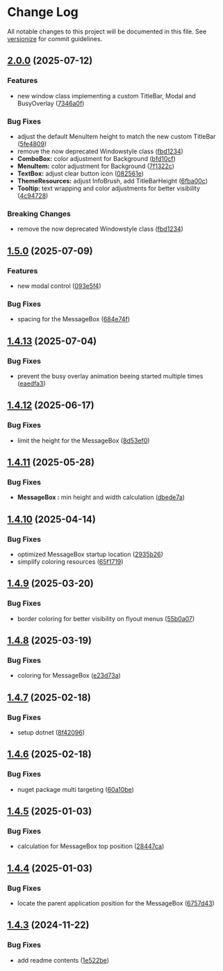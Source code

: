 # Change Log

All notable changes to this project will be documented in this file. See [versionize](https://github.com/versionize/versionize) for commit guidelines.

<a name="2.0.0"></a>
## [2.0.0](https://www.github.com/OpenCommissioning/OC_Assistant_Theme/releases/tag/v2.0.0) (2025-07-12)

### Features

* new window class implementing a custom TitleBar, Modal and BusyOverlay ([7346a0f](https://www.github.com/OpenCommissioning/OC_Assistant_Theme/commit/7346a0fe27f94978b0fbd1ac759ea07140bf3a2e))

### Bug Fixes

* adjust the default MenuItem height to match the new custom TitleBar ([5fe4809](https://www.github.com/OpenCommissioning/OC_Assistant_Theme/commit/5fe48091b8e0bfa4884049457b6e247f6d78ffc1))
* remove the now deprecated Windowstyle class ([fbd1234](https://www.github.com/OpenCommissioning/OC_Assistant_Theme/commit/fbd123422cb40a8127742281ee2893cbb074df7a))
* **ComboBox:** color adjustment for Background ([bfd10cf](https://www.github.com/OpenCommissioning/OC_Assistant_Theme/commit/bfd10cf68199a9af7b73c2cfbe991648e3ec1233))
* **MenuItem:** color adjustment for Background ([7f1322c](https://www.github.com/OpenCommissioning/OC_Assistant_Theme/commit/7f1322c49a3b12cef3f44394675f8059bd136322))
* **TextBox:** adjust clear button icon ([082561e](https://www.github.com/OpenCommissioning/OC_Assistant_Theme/commit/082561ea479c852dc5fceb87e474a7a658b64a43))
* **ThemeResources:** adjust InfoBrush, add TitleBarHeight ([6fba00c](https://www.github.com/OpenCommissioning/OC_Assistant_Theme/commit/6fba00c8b0b3dae9ea1ef2dc85f372b2885ae166))
* **Tooltip:** text wrapping and color adjustments for better visibility ([4c94728](https://www.github.com/OpenCommissioning/OC_Assistant_Theme/commit/4c9472868d6c3f09b8b82b9e932c3a7536f0b31d))

### Breaking Changes

* remove the now deprecated Windowstyle class ([fbd1234](https://www.github.com/OpenCommissioning/OC_Assistant_Theme/commit/fbd123422cb40a8127742281ee2893cbb074df7a))

<a name="1.5.0"></a>
## [1.5.0](https://www.github.com/OpenCommissioning/OC_Assistant_Theme/releases/tag/v1.5.0) (2025-07-09)

### Features

* new modal control ([093e5f4](https://www.github.com/OpenCommissioning/OC_Assistant_Theme/commit/093e5f415416c6202074f6fbd78aed672a42c3ee))

### Bug Fixes

* spacing for the MessageBox ([684e74f](https://www.github.com/OpenCommissioning/OC_Assistant_Theme/commit/684e74f9ad1274ec86ecbdf991901b516026e145))

<a name="1.4.13"></a>
## [1.4.13](https://www.github.com/OpenCommissioning/OC_Assistant_Theme/releases/tag/v1.4.13) (2025-07-04)

### Bug Fixes

* prevent the busy overlay animation beeing started multiple times ([eaedfa3](https://www.github.com/OpenCommissioning/OC_Assistant_Theme/commit/eaedfa39f5188fbe89a18ccfed9c437ec7435e17))

<a name="1.4.12"></a>
## [1.4.12](https://www.github.com/OpenCommissioning/OC_Assistant_Theme/releases/tag/v1.4.12) (2025-06-17)

### Bug Fixes

* limit the height for the MessageBox ([8d53ef0](https://www.github.com/OpenCommissioning/OC_Assistant_Theme/commit/8d53ef018643a55f39475a62c9cb0b383a8bd1e9))

<a name="1.4.11"></a>
## [1.4.11](https://www.github.com/OpenCommissioning/OC_Assistant_Theme/releases/tag/v1.4.11) (2025-05-28)

### Bug Fixes

* **MessageBox :** min height and width calculation ([dbede7a](https://www.github.com/OpenCommissioning/OC_Assistant_Theme/commit/dbede7a30b4876adc764410adc76acb0e41c9c6e))

<a name="1.4.10"></a>
## [1.4.10](https://www.github.com/OpenCommissioning/OC_Assistant_Theme/releases/tag/v1.4.10) (2025-04-14)

### Bug Fixes

* optimized MessageBox startup location ([2935b26](https://www.github.com/OpenCommissioning/OC_Assistant_Theme/commit/2935b26f48312ea7b25a6147d8b69fe33fbccacd))
* simplify coloring resources ([65f1719](https://www.github.com/OpenCommissioning/OC_Assistant_Theme/commit/65f1719d56b98f6ff28511b70f9065f1e698f95a))

<a name="1.4.9"></a>
## [1.4.9](https://www.github.com/OpenCommissioning/OC_Assistant_Theme/releases/tag/v1.4.9) (2025-03-20)

### Bug Fixes

* border coloring for better visibility on flyout menus ([55b0a07](https://www.github.com/OpenCommissioning/OC_Assistant_Theme/commit/55b0a07718522001bdead3a1eb97a06f7e3c61c4))

<a name="1.4.8"></a>
## [1.4.8](https://www.github.com/OpenCommissioning/OC_Assistant_Theme/releases/tag/v1.4.8) (2025-03-19)

### Bug Fixes

* coloring for MessageBox ([e23d73a](https://www.github.com/OpenCommissioning/OC_Assistant_Theme/commit/e23d73a0cc69f5aff1d10e13e96edad3e944b9d2))

<a name="1.4.7"></a>
## [1.4.7](https://www.github.com/OpenCommissioning/OC_Assistant_Theme/releases/tag/v1.4.7) (2025-02-18)

### Bug Fixes

* setup dotnet ([8f42096](https://www.github.com/OpenCommissioning/OC_Assistant_Theme/commit/8f42096aa0470310801bbb3af2ffadbb9a5247f1))

<a name="1.4.6"></a>
## [1.4.6](https://www.github.com/OpenCommissioning/OC_Assistant_Theme/releases/tag/v1.4.6) (2025-02-18)

### Bug Fixes

* nuget package multi targeting ([60a10be](https://www.github.com/OpenCommissioning/OC_Assistant_Theme/commit/60a10be7ac96e8e3f48b2bf1815d17c4e4451790))

<a name="1.4.5"></a>
## [1.4.5](https://www.github.com/OpenCommissioning/OC_Assistant_Theme/releases/tag/v1.4.5) (2025-01-03)

### Bug Fixes

* calculation for MessageBox top position ([28447ca](https://www.github.com/OpenCommissioning/OC_Assistant_Theme/commit/28447ca39d0f492d58023e99857ba22c217b2e9c))

<a name="1.4.4"></a>
## [1.4.4](https://www.github.com/OpenCommissioning/OC_Assistant_Theme/releases/tag/v1.4.4) (2025-01-03)

### Bug Fixes

* locate the parent application position for the MessageBox ([6757d43](https://www.github.com/OpenCommissioning/OC_Assistant_Theme/commit/6757d435ece3ee1d2920fb784cd5adec51c9bb2c))

<a name="1.4.3"></a>
## [1.4.3](https://www.github.com/OpenCommissioning/OC_Assistant_Theme/releases/tag/v1.4.3) (2024-11-22)

### Bug Fixes

* add readme contents ([1e522be](https://www.github.com/OpenCommissioning/OC_Assistant_Theme/commit/1e522be8fe9e6fc4c4e4dc89f73b8514b77b6ba6))

